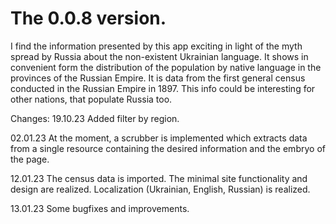 # The 0.0.8 version.

 I find the information presented by this app exciting in light of the myth spread by Russia about the non-existent Ukrainian language.
It shows in convenient form the distribution of the population by native language in the provinces of the Russian Empire. It is data from the first general census conducted in the Russian Empire in 1897.
 This info could be interesting for other nations, that populate Russia too.

Changes:
19.10.23
Added filter by region.

02.01.23
At the moment, a scrubber is implemented which extracts data from a single resource containing the desired information and the embryo of the page.

12.01.23
The census data is imported.
The minimal site functionality and design are realized.
Localization (Ukrainian, English, Russian) is realized.

13.01.23
Some bugfixes and improvements.
